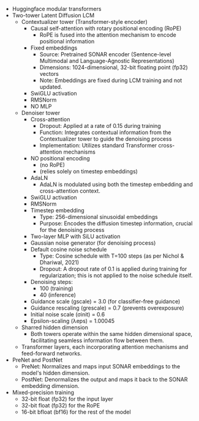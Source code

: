 * Huggingface modular transformers
* Two-tower Latent Diffusion LCM
  * Contextualizer tower (Transformer-style encoder)
    * Causal self-attention with rotary positional encoding (RoPE)
      * RoPE is fused into the attention mechanism to encode positional information
    * Fixed embeddings
      * Source: Pretrained SONAR encoder (Sentence-level Multimodal and Language-Agnostic Representations)
      * Dimensions: 1024-dimensional, 32-bit floating point (fp32) vectors
      * Note: Embeddings are fixed during LCM training and not updated.
    * SwiGLU activation
    * RMSNorm
    * NO MLP
  * Denoiser tower
    * Cross-attention 
      * Dropout: Applied at a rate of 0.15 during training
      * Function: Integrates contextual information from the Contextualizer tower to guide the denoising process
      * Implementation: Utilizes standard Transformer cross-attention mechanisms
    * NO positional encoding
      * (no RoPE)
      * (relies solely on timestep embeddings)
    * AdaLN
      * AdaLN is modulated using both the timestep embedding and cross-attention context.
    * SwiGLU activation
    * RMSNorm
    * Timestep embedding
      * Type: 256-dimensional sinusoidal embeddings
      * Purpose: Encodes the diffusion timestep information, crucial for the denoising process
    * Two-layer MLP with SiLU activation
    * Gaussian noise generator (for denoising process)
    * Default cosine noise schedule
      * Type: Cosine schedule with T=100 steps (as per Nichol & Dhariwal, 2021)
      * Dropout: A dropout rate of 0.1 is applied during training for regularization; this is not applied to the noise schedule itself.
    * Denoising steps: 
      * 100 (training)
      * 40 (inference)
    * Guidance scale (gscale) = 3.0 (for classifier-free guidance)
    * Guidance rescaling (grescale) = 0.7 (prevents overexposure)
    * Initial noise scale (σinit) = 0.6
    * Epsilon-scaling (λeps) = 1.00045
  * Sharred hidden dimension
    * Both towers operate within the same hidden dimensional space, facilitating seamless information flow between them.
  * Transformer layers, each incorporating attention mechanisms and feed-forward networks.
* PreNet and PostNet
  * PreNet: Normalizes and maps input SONAR embeddings to the model's hidden dimension.
  * PostNet: Denormalizes the output and maps it back to the SONAR embedding dimension.
* Mixed-precision training
  * 32-bit float (fp32) for the input layer
  * 32-bit float (fp32) for the RoPE
  * 16-bit bfloat (bf16) for the rest of the model
